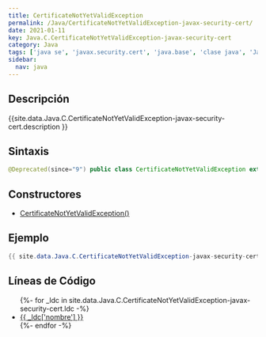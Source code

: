 ```yaml
---
title: CertificateNotYetValidException
permalink: /Java/CertificateNotYetValidException-javax-security-cert/
date: 2021-01-11
key: Java.C.CertificateNotYetValidException-javax-security-cert
category: Java
tags: ['java se', 'javax.security.cert', 'java.base', 'clase java', 'Java 1.4']
sidebar: 
  nav: java
---
```


## Descripción
{{site.data.Java.C.CertificateNotYetValidException-javax-security-cert.description }}

## Sintaxis
~~~java
@Deprecated(since="9") public class CertificateNotYetValidException extends CertificateException
~~~

## Constructores
* [CertificateNotYetValidException()](/Java/CertificateNotYetValidException-javax-security-cert/CertificateNotYetValidException/)

## Ejemplo
~~~java
{{ site.data.Java.C.CertificateNotYetValidException-javax-security-cert.code}}
~~~

## Líneas de Código
<ul>
{%- for _ldc in site.data.Java.C.CertificateNotYetValidException-javax-security-cert.ldc -%}
   <li>
       <a href="{{_ldc['url'] }}">{{ _ldc['nombre'] }}</a>
   </li>
{%- endfor -%}
</ul>
